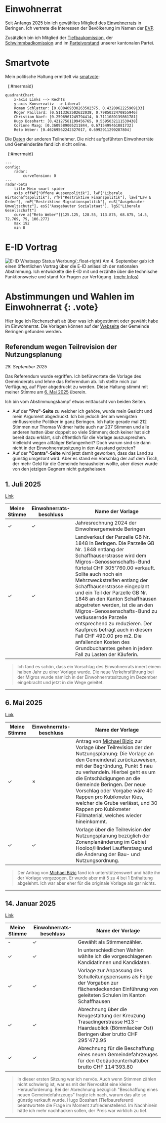# Einwohnerrat

Seit Anfangs 2025 bin ich gewähltes Mitglied des [Einwohnerrats](https://www.beringen.ch/de/mitglieder) in Beringen. Ich vertrete die Interessen der Bevölkerung im Namen der [EVP](https://evp-sh.ch).

Zusätzlich bin ich Mitglied der [Tiefbaukomission](https://www.beringen.ch/de/tiefbau), der [Schwimmbadkomission](https://www.beringen.ch/de/schwimmbad) und im [Parteivorstand](https://www.evp-sh-2024.ch/parteivorstand) unserer kantonalen Partei.

# Smartvote
Mein politische Haltung ermittelt via [smatvote](https://smartvote.ch): 

<!-- Roman Schlatter: https://www.smartvote.ch/de/group/527/election/23_ch_nr/smartmap -->
<!-- https://www.smartvote.ch/de/group/540/election/24_sh_leg/smartmap -->

&nbsp;
{:#mermaid}

```mermaid
quadrantChart
    x-axis Links --> Rechts
    y-axis Konservativ --> Liberal
    Roman Schlatter: [0.800409330263502375, 0.4328962225969133]
    Roger Paillard: [0.5113362502622038, 0.7985022470855946]
    Christian Naef: [0.2596961249794414, 0.7111089139861781]
    Hugo Bosshart: [0.42127581199456765, 0.5595032111530438]
    Corinne Maag: [0.3609589005211844, 0.6715499461081732]
    Reto Weber: [0.46269562242327017, 0.6992911299287804]
```
Die [Daten](https://www.smartvote.ch/de/group/540/election/24_sh_leg/smartmap) der anderen Teilnehmer. Die nicht aufgeführten Einwohnerräte und Gemeinderäte fand ich nicht online.

&nbsp;
{:#mermaid}

```mermaid
---
config:
    radar:
        curveTension: 0
---
radar-beta
    title Mein smart spider
    axis offAP["Offene Aussenpolitik"], lwP["Liberale Wirtschaftspolitik"], rfP["Restriktive Finanzpolitik"], law["Law & Order"], rmP["Restriktive Migrationspolitik"], euS["Ausgebauter Umweltschutz"], esS["Ausgebauter Sozialstaat"], lgS["Liberale Gesellschaft"]
    curve a["Reto Weber"]{125.125, 128.55, 113.875, 68.875, 14.5, 72.769, 79, 106.277}
    max 192
    min 0
```


# E-ID Vortrag

![E-ID Whatsapp Status Werbung](images/eid_vortrag.jpg){:.float-right}
Am 4. September gab ich einen öffentlichen Vortrag über die E-ID anlässlich der nationalen Abstimmung. Ich entwickelte die E-ID mit und erzählte über die technische Funktionsweise und stand für Fragen zur Verfügung. ([mehr Infos](/politics/e-id))

# Abstimmungen und Wahlen im Einwohnerrat {: .vote}

Hier lege ich Rechenschaft ab über was ich abgestimmt oder gewählt habe im Einwohnerrat. Die Vorlagen können auf der [Webseite](https://www.beringen.ch/de/einwohnerrat-vorlagen) der Gemeinde Beringen gefunden werden.

## Referendum wegen Teilrevision der Nutzungsplanung

*28. September 2025*

Das Referendum wurde ergriffen. Ich befürwortete die Vorlage des Gemeinderats und lehne das Referendum ab. Ich stellte mich zur Verfügung, auf Flyer abgedruckt zu werden. Diese Haltung stimmt mit meiner Stimme am [6. Mai 2025](#6-mai-2025) überein.

Ich bin vom Abstimmungskampf etwas enttäuscht von beiden Seiten. 

- Auf der **"Pro"-Seite** zu welcher ich gehöre, wurde mein Gesicht und mein Argument abgedruckt. Ich bin jedoch der am wenigsten einflussreiche Politiker in ganz Beringen. Ich hatte gerade mal 212 Stimmen nur Thomas Widmer hatte auch nur 237 Stimmen und alle anderen hatten über doppelt so viele Stimmen; doch keiner hat sich bereit dazu erklärt, sich öffentlich für die Vorlage auszusprechen. Vielleicht wegen allfäliger Befangenheit? Doch warum sind sie dann nicht in der Einwohnerratssitzung in den Ausstand getreten?
- Auf der **"Contra"-Seite** wird jetzt damit geworben, dass das Land zu günstig umgezont wird. Aber es stand ein Vorschlag der auf dem Tisch, der mehr Geld für die Gemeinde herausholen wollte, aber dieser wurde von den jetzigen Gegnern nicht gutgeheissen.

## 1. Juli 2025

[Link](https://www.beringen.ch/uploads/files/pdf/Behoerde-Politik/Einwohnerrat/Beschluesse/2025/Einwohnerrat%20Beschlusse%203.%20Sitzung%20vom%201.%20Juli%202025.pdf)

| Meine Stimme | Einwohnerrats- beschluss | Name der Vorlage |
|---|---|---|
| ✓ | ✓ | Jahresrechnung 2024 der Einwohnergemeinde Beringen |
| ✓ | ✓ | Landverkauf der Parzelle GB Nr. 1848 in Beringen. Die Parzelle GB Nr. 1848 entlang der Schaffhauserstrasse wird dem Migros-Genossenschafts-Bund fürtotal CHF 305'760.00 verkauft. Sollte auch noch ein Mehrzweckstreifen entlang der Schaffhauserstrasse eingeplant und ein Teil der Parzelle GB Nr. 1848 an den Kanton Schaffhausen abgetreten werden, ist die an den Migros-Genossenschafts-Bund zu veräussernde Parzelle entsprechend zu reduzieren. Der Kaufpreis beträgt auch in diesem Fall CHF 490.00 pro m2. Die anfallenden Kosten des Grundbuchamtes gehen in jedem Fall zu Lasten der Käuferin. |

> Ich fand es schön, dass ein Vorschlag des Einwohnerrats innert einem halben Jahr zu einer Vorlage wurde. Die neue Verkehrsführung bei der Migros wurde nämlich in der Einwohnerratssitzung im Dezember eingebracht und jetzt in die Wege geleitet.

---

## 6. Mai 2025

[Link](https://www.beringen.ch/uploads/files/pdf/Behoerde-Politik/Einwohnerrat/Beschluesse/2025/Einwohnerrat%20Beschlusse%202.%20Sitzung%20vom%206.%20Mai%202025.pdf)

| Meine Stimme | Einwohnerrats- beschluss | Name der Vorlage |
|---|---|---|
| ✓ | ✗ | Antrag von [Michael Bizic](https://www.garbatec.ch/garbatec/team) zur Vorlage über Teilrevision der der Nutzungsplanung: Die Vorlage an den Gemeinderat zurückzuweisen, mit der Begründung, Punkt 5 neu zu verhandeln. Hierbei geht es um die Entschädigungen an die Gemeinde Beringen. Der neue Vorschlag oder Vorgabe wäre 40 Rappen pro Kubikmeter Kies, welcher die Grube verlässt, und 30 Rappen pro Kubikmeter Füllmaterial, welches wieder hineinkommt. |
| ✓ | ✓ | Vorlage über die Teilrevision der Nutzungsplanung bezüglich der Zonenplanänderung im Gebiet Hooloo/Hinderi Laufferstaag und die Änderung der Bau- und Nutzungsordnung. |

> Der Antrag von [Michael Bizic](https://www.garbatec.ch/garbatec/team) fand ich unterstützenswert und hätte ihn der Vorlage vorgezogen. Er wurde aber mit 5 zu 4 bei 1 Enthaltung abgelehnt. Ich war aber eher für die originale Vorlage als gar nichts.

---

## 14. Januar 2025

[Link](https://www.beringen.ch/uploads/files/pdf/Behoerde-Politik/Einwohnerrat/Beschluesse/2025/Einwohnerrat%20Beschlusse%201.%20Sitzung%20vom%2014.%20Januar%202025.pdf)

| Meine Stimme | Einwohnerrats- beschluss | Name der Vorlage |
|---|---|---|
| - | ✓ | Gewählt als Stimmenzähler. |
| ✓ | ✓ | In unterschiedlichen Wahlen wählte ich die vorgeschlagenen Kandidatinnen und Kandidaten. |
| ✓ | ✓ | Vorlage zur Anpassung des Schulleitungspensums als Folge der Vorgaben zur flächendeckenden Einführung von geleiteten Schulen im Kanton Schaffhausen |
| ✓ | ✓ | Abrechnung über die Neugestaltung der Kreuzung Trasadingerstrasse H13 – Haardaublick (Bömmliacker Ost) Beringen über brutto CHF 295'472.95 |
| ✓ | ✓ | Abrechnung für die Beschaffung eines neuen Gemeindefahrzeuges für den Gebäudeunterhaltüber brutto CHF 114‘393.80 |


> In dieser ersten Sitzung war ich nervös. Auch wenn Stimmen zählen nicht schwierig ist, war es mit der Nervosität eine kleine Herausforderung. Bei der Abrechnung bezüglich "Beschaffung eines neuen Gemeindefahrzeugs" fragte ich nach, warum das alte so günstig verkauft wurde. Hugo Bosshart (Tiefbaureferent) beantwortete die Frage im Moment zufriedenstellend. Im Nachhinein hätte ich mehr nachhacken sollen, der Preis war wirklich zu tief.

---
